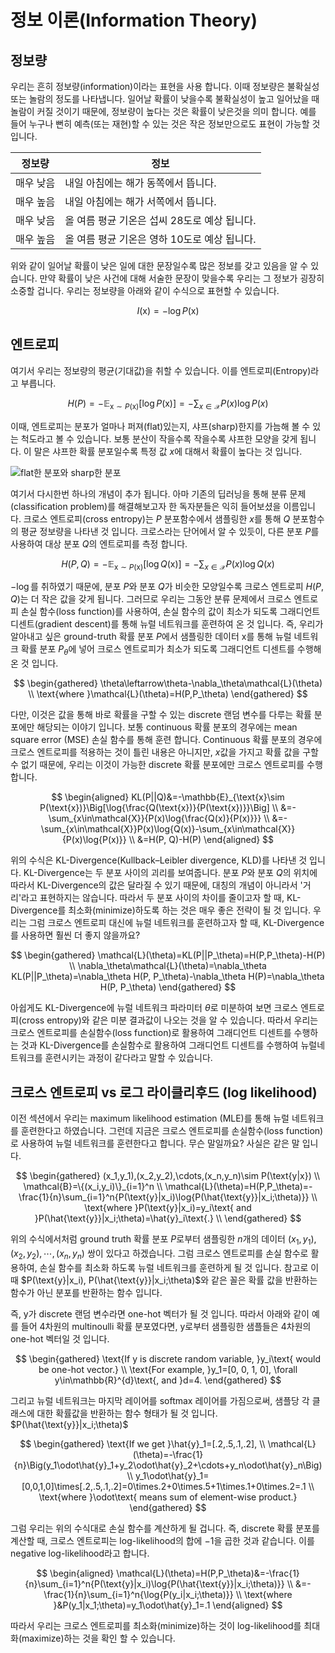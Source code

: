 # 정보 이론(Information Theory)

## 정보량

우리는 흔히 정보량(information)이라는 표현을 사용 합니다. 이때 정보량은 불확실성 또는 놀람의 정도를 나타냅니다. 일어날 확률이 낮을수록 불확실성이 높고 일어났을 때 놀람이 커질 것이기 때문에, 정보량이 높다는 것은 확률이 낮은것을 의미 합니다. 예를 들어 누구나 뻔히 예측(또는 재현)할 수 있는 것은 작은 정보만으로도 표현이 가능할 것입니다.

|정보량|정보|
|-|-|
|매우 낮음|내일 아침에는 해가 동쪽에서 뜹니다.|
|매우 높음|내일 아침에는 해가 서쪽에서 뜹니다.|
|매우 낮음|올 여름 평균 기온은 섭씨 28도로 예상 됩니다.|
|매우 높음|올 여름 평균 기온은 영하 10도로 예상 됩니다.|

위와 같이 일어날 확률이 낮은 일에 대한 문장일수록 많은 정보를 갖고 있음을 알 수 있습니다. 만약 확률이 낮은 사건에 대해 서술한 문장이 맞을수록 우리는 그 정보가 굉장히 소중할 겁니다. 우리는 정보량을 아래와 같이 수식으로 표현할 수 있습니다.

$$
I(\text{x})=-\log{P(\text{x})}
$$

## 엔트로피

여기서 우리는 정보량의 평균(기대값)을 취할 수 있습니다. 이를 엔트로피(Entropy)라고 부릅니다.

$$
H(P)=-\mathbb{E}_{\text{x}\sim P(\text{x})}[\log{P(\text{x})}]=-\sum_{x\in\mathcal{X}}{P(x)\log{P(x)}}
$$

이때, 엔트로피는 분포가 얼마나 퍼져(flat)있는지, 샤프(sharp)한지를 가늠해 볼 수 있는 척도라고 볼 수 있습니다. 보통 분산이 작을수록 작을수록 샤프한 모양을 갖게 됩니다. 이 말은 샤프한 확률 분포일수록 특정 값 $x$에 대해서 확률이 높다는 것 입니다. 

![flat한 분포와 sharp한 분포](image)

여기서 다시한번 하나의 개념이 추가 됩니다. 아마 기존의 딥러닝을 통해 분류 문제(classification problem)를 해결해보고자 한 독자분들은 익히 들어보셨을 이름입니다. 크로스 엔트로피(cross entropy)는 $P$ 분포함수에서 샘플링한 $x$를 통해 $Q$ 분포함수의 평균 정보량을 나타낸 것 입니다. 크로스라는 단어에서 알 수 있듯이, 다른 분포 $P$를 사용하여 대상 분포 $Q$의 엔트로피를 측정 합니다.

$$
H(P, Q)=-\mathbb{E}_{\text{x}\sim P(\text{x})}[\log{Q(\text{x})}]=-\sum_{x\in\mathcal{X}}{P(x)\log{Q(x)}}
$$

$-\log$를 취하였기 때문에, 분포 $P$와 분포 $Q$가 비슷한 모양일수록 크로스 엔트로피 $H(P,Q)$는 더 작은 값을 갖게 됩니다. 그러므로 우리는 그동안 분류 문제에서 크로스 엔트로피 손실 함수(loss function)를 사용하여, 손실 함수의 값이 최소가 되도록 그래디언트 디센트(gradient descent)를 통해 뉴럴 네트워크를 훈련하여 온 것 입니다. 즉, 우리가 알아내고 싶은 ground-truth 확률 분포 $P$에서 샘플링한 데이터 $\text{x}$를 통해 뉴럴 네트워크 확률 분포 $P_\theta$에 넣어 크로스 엔트로피가 최소가 되도록 그래디언트 디센트를 수행해 온 것 입니다.

$$
\begin{gathered}
\theta\leftarrow\theta-\nabla_\theta\mathcal{L}(\theta) \\
\text{where }\mathcal{L}(\theta)=H(P,P_\theta)
\end{gathered}
$$

다만, 이것은 값을 통해 바로 확률을 구할 수 있는 discrete 랜덤 변수를 다루는 확률 분포에만 해당되는 이야기 입니다. 보통 continuous 확률 분포의 경우에는 mean square error (MSE) 손실 함수를 통해 훈련 합니다. Continuous 확률 분포의 경우에 크로스 엔트로피를 적용하는 것이 틀린 내용은 아니지만, $x$값을 가지고 확률 값을 구할 수 없기 때문에, 우리는 이것이 가능한 discrete 확률 분포에만 크로스 엔트로피를 수행 합니다.

$$
\begin{aligned}
KL(P||Q)&=-\mathbb{E}_{\text{x}\sim P(\text{x})}\Big[\log{\frac{Q(\text{x})}{P(\text{x})}}\Big] \\
&=-\sum_{x\in\mathcal{X}}{P(x)\log{\frac{Q(x)}{P(x)}}} \\
&=-\sum_{x\in\mathcal{X}}P(x)\log{Q(x)}-\sum_{x\in\mathcal{X}}{P(x)\log{P(x)}} \\
&=H(P, Q)-H(P)
\end{aligned}
$$

위의 수식은 KL-Divergence(Kullback–Leibler divergence, KLD)를 나타낸 것 입니다. KL-Divergence는 두 분포 사이의 괴리를 보여줍니다. 분포 $P$와 분포 $Q$의 위치에 따라서 KL-Divergence의 값은 달라질 수 있기 때문에, 대칭의 개념이 아니라서 '거리'라고 표현하지는 않습니다. 따라서 두 분포 사이의 차이를 줄이고자 할 때, KL-Divergence를 최소화(minimize)하도록 하는 것은 매우 좋은 전략이 될 것 입니다. 우리는 그럼 크로스 엔트로피 대신에 뉴럴 네트워크를 훈련하고자 할 때, KL-Divergence를 사용하면 훨씬 더 좋지 않을까요?

$$
\begin{gathered}
\mathcal{L}(\theta)=KL(P||P_\theta)=H(P,P_\theta)-H(P) \\
\nabla_\theta\mathcal{L}(\theta)=\nabla_\theta KL(P||P_\theta)=\nabla_\theta H(P, P_\theta)-\nabla_\theta H(P)=\nabla_\theta H(P, P_\theta)
\end{gathered}
$$

아쉽게도 KL-Divergence에 뉴럴 네트워크 파라미터 $\theta$로 미분하여 보면 크로스 엔트로피(cross entropy)와 같은 미분 결과값이 나오는 것을 알 수 있습니다. 따라서 우리는 크로스 엔트로피를 손실함수(loss function)로 활용하여 그래디언트 디센트를 수행하는 것과 KL-Divergence를 손실함수로 활용하여 그래디언트 디센트를 수행하여 뉴럴네트워크를 훈련시키는 과정이 같다라고 말할 수 있습니다.

## 크로스 엔트로피 vs 로그 라이클리후드 (log likelihood)

이전 섹션에서 우리는 maximum likelihood estimation (MLE)를 통해 뉴럴 네트워크를 훈련한다고 하였습니다. 그런데 지금은 크로스 엔트로피를 손실함수(loss function)로 사용하여 뉴럴 네트워크를 훈련한다고 합니다. 무슨 말일까요? 사실은 같은 말 입니다.

$$
\begin{gathered}
(x_1,y_1),(x_2,y_2),\cdots,(x_n,y_n)\sim P(\text{y|x}) \\
\mathcal{B}=\{(x_i,y_i)\}_{i=1}^n \\
\mathcal{L}(\theta)=H(P,P_\theta)=-\frac{1}{n}\sum_{i=1}^n{P(\text{y}|x_i)\log{P(\hat{\text{y}}|x_i;\theta)}} \\
\text{where }P(\text{y}|x_i)=y_i\text{ and }P(\hat{\text{y}}|x_i;\theta)=\hat{y}_i\text{.} \\
\end{gathered}
$$

위의 수식에서처럼 ground truth 확률 분포 $P$로부터 샘플링한 $n$개의 데이터 $(x_1,y_1),(x_2,y_2),\cdots,(x_n,y_n)$ 쌍이 있다고 하겠습니다. 그럼 크로스 엔트로피를 손실 함수로 활용하여, 손실 함수를 최소화 하도록 뉴럴 네트워크를 훈련하게 될 것 입니다. 참고로 이때 $P(\text{y}|x_i), P(\hat{\text{y}}|x_i;\theta)$와 같은 꼴은 확률 값을 반환하는 함수가 아닌 분포를 반환하는 함수 입니다.

즉, $\text{y}$가 discrete 랜덤 변수라면 one-hot 벡터가 될 것 입니다. 따라서 아래와 같이 예를 들어 4차원의 multinoulli 확률 분포였다면, $\text{y}$로부터 샘플링한 샘플들은 4차원의 one-hot 벡터일 것 입니다.

$$
\begin{gathered}
\text{If y is discrete random variable, }y_i\text{ would be one-hot vector.} \\
\text{For example, }y_1=[0, 0, 1, 0], \forall y\in\mathbb{R}^{d}\text{, and }d=4.
\end{gathered}
$$

그리고 뉴럴 네트워크는 마지막 레이어를 softmax 레이어를 가짐으로써, 샘플당 각 클래스에 대한 확률값을 반환하는 함수 형태가 될 것 입니다. <comment> $P(\hat{\text{y}}|x_i;\theta)$ </comment>

$$
\begin{gathered}
\text{If we get }\hat{y}_1=[.2,.5,.1,.2], \\
\mathcal{L}(\theta)=-\frac{1}{n}\Big(y_1\odot\hat{y}_1+y_2\odot\hat{y}_2+\cdots+y_n\odot\hat{y}_n\Big) \\
y_1\odot\hat{y}_1=[0,0,1,0]\times[.2,.5,.1,.2]=0\times.2+0\times.5+1\times.1+0\times.2=.1 \\
\text{where }\odot\text{ means sum of element-wise product.}
\end{gathered}
$$

그럼 우리는 위의 수식대로 손실 함수를 계산하게 될 겁니다. 즉, discrete 확률 분포를 계산할 때, 크로스 엔트로피는 log-likelihood의 합에 $-1$을 곱한 것과 같습니다. 이를 negative log-likelihood라고 합니다.

$$
\begin{aligned}
\mathcal{L}(\theta)=H(P,P_\theta)&=-\frac{1}{n}\sum_{i=1}^n{P(\text{y}|x_i)\log{P(\hat{\text{y}}|x_i;\theta)}} \\
&=-\frac{1}{n}\sum_{i=1}^n{\log{P(y_i|x_i;\theta)}} \\
\text{where }&P(y_1|x_1;\theta)=y_1\odot\hat{y}_1=.1
\end{aligned}
$$

따라서 우리는 크로스 엔트로피를 최소화(minimize)하는 것이 log-likelihood를 최대화(maximize)하는 것을 확인 할 수 있습니다.